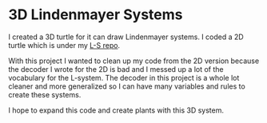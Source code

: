 # 3D Lindenmayer Systems

I created a 3D turtle for it can draw Lindenmayer systems. I coded a 2D turtle which is under my [L-S repo](https://github.com/Levo/L-S).

With this project I wanted to clean up my code from the 2D version because the decoder I wrote for the 2D is bad and I messed up a lot of the vocabulary for the L-system.
The decoder in this project is a whole lot cleaner and more generalized so I can have many variables and rules to create these systems. 

I hope to expand this code and create plants with this 3D system. 

